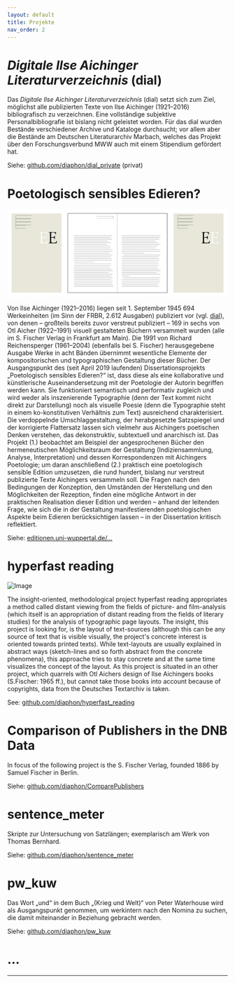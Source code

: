 ```yaml
---
layout: default
title: Projekte
nav_order: 2
---
```


# *Digitale Ilse Aichinger Literaturverzeichnis* (dial)

Das *Digitale Ilse Aichinger Literaturverzeichnis* (dial) setzt sich zum Ziel, möglichst alle publizierten Texte von Ilse Aichinger (1921–2016) bibliografisch zu verzeichnen. Eine vollständige subjektive Personalbibliografie ist bislang nicht geleistet worden. Für das dial wurden Bestände verschiedener Archive und Kataloge durchsucht; vor allem aber die Bestände am Deutschen Literaturarchiv Marbach, welches das Projekt über den Forschungsverbund MWW auch mit einem Stipendium gefördert hat. 

Siehe: [github.com/diaphon/dial_private](https://github.com/diaphon/dial_private) (privat)



# Poetologisch sensibles Edieren?

![Image](./Satzspiegel.png)

Von Ilse Aichinger (1921–2016) liegen seit 1. September 1945 694 Werkeinheiten (im Sinn der FRBR, 2.612 Ausgaben) publiziert vor (vgl. [dial]), von denen – großteils bereits zuvor verstreut publiziert – 169 in sechs von Otl Aicher (1922–1991) visuell gestalteten Büchern versammelt wurden (alle im S. Fischer Verlag in Frankfurt am Main). Die 1991 von Richard Reichensperger (1961–2004) (ebenfalls bei S. Fischer) herausgegebene Ausgabe Werke in acht Bänden übernimmt wesentliche Elemente der kompositorischen und typographischen Gestaltung dieser Bücher. Der Ausgangspunkt des (seit April 2019 laufenden) Dissertationsprojekts „Poetologisch sensibles Edieren?“ ist, dass diese als eine kollaborative und künstlerische Auseinandersetzung mit der Poetologie der Autorin begriffen werden kann. Sie funktioniert semantisch und performativ zugleich und wird weder als inszenierende Typographie (denn der Text kommt nicht direkt zur Darstellung) noch als visuelle Poesie (denn die Typographie steht in einem ko-konstitutiven Verhältnis zum Text) ausreichend charakterisiert. Die verdoppelnde Umschlaggestaltung, der herabgesetzte Satzspiegel und der korrigierte Flattersatz lassen sich vielmehr aus Aichingers poetischen Denken verstehen, das dekonstruktiv, subtextuell und anarchisch ist. Das Projekt (1.) beobachtet am Beispiel der angesprochenen Bücher den hermeneutischen Möglichkeitsraum der Gestaltung (Indiziensammlung, Analyse, Interpretation) und dessen Korrespondenzen mit Aichingers Poetologie; um daran anschließend (2.) praktisch eine poetologisch sensible Edition umzusetzen, die rund hundert, bislang nur verstreut publizierte Texte Aichingers versammeln soll. Die Fragen nach den Bedingungen der Konzeption, den Umständen der Herstellung und den Möglichkeiten der Rezeption, finden eine mögliche Antwort in der praktischen Realisation dieser Edition und werden – anhand der leitenden Frage, wie sich die in der Gestaltung manifestierenden poetologischen Aspekte beim Edieren berücksichtigen lassen – in der Dissertation kritisch reflektiert.

Siehe: [editionen.uni-wuppertal.de/…](https://www.editionen.uni-wuppertal.de/de/personen/kollegiatinnen-und-kollegiaten/dittrich-andreas.html)


# hyperfast reading

![Image](https://github.com/diaphon/hyperfast_reading/raw/master/Alle_Bilder_Montage.jpg)

The insight-oriented, methodological project hyperfast reading appropriates a method called distant viewing from the fields of picture- and film-analysis (which itself is an appropriation of distant reading from the fields of literary studies) for the analysis of typographic page layouts. The insight, this project is looking for, is the layout of text-sources (although this can be any source of text that is visible visually, the project's concrete interest is oriented towards printed texts). While text-layouts are usually explained in abstract ways (sketch-lines and so forth abstract from the concrete phenomena), this approache tries to stay concrete and at the same time visualizes the concept of the layout. As this project is situated in an other project, which quarrels with Otl Aichers design of Ilse Aichingers books (S.Fischer: 1965 ff.), but cannot take those books into account because of copyrights, data from the Deutsches Textarchiv is taken.

See: [github.com/diaphon/hyperfast_reading](https://github.com/diaphon/hyperfast_reading)


# Comparison of Publishers in the DNB Data 

In focus of the following project is the S. Fischer Verlag, founded 1886 by Samuel Fischer in Berlin. 

Siehe: [github.com/diaphon/ComparePublishers](https://github.com/diaphon/ComparePublishers)


# sentence_meter

Skripte zur Untersuchung von Satzlängen; exemplarisch am Werk von Thomas Bernhard. 

Siehe: [github.com/diaphon/sentence_meter](https://github.com/diaphon/sentence_meter)


# pw_kuw

Das Wort „und“ in dem Buch „(Krieg und Welt)“ von Peter Waterhouse wird als Ausgangspunkt genommen, um werkintern nach den Nomina zu suchen, die damit miteinander in Beziehung gebracht werden.   

Siehe: [github.com/diaphon/pw_kuw](https://github.com/diaphon/pw_kuw)


# …

---

[dial]: http://dial.aichingerhaus.at
